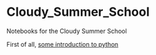 # Cloudy_Summer_School
Notebooks for the Cloudy Summer School

First of all, [some introduction to python](IntroPython.pdf)

